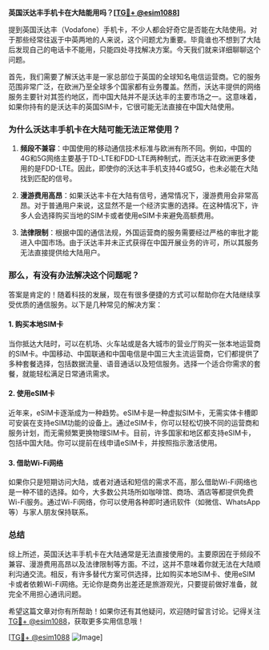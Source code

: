 **英国沃达丰手机卡在大陆能用吗？[[TG💪+ @esim1088](https://t.me/s/esim1088)]**

提到英国沃达丰（Vodafone）手机卡，不少人都会好奇它是否能在大陆使用。对于那些经常往返于中英两地的人来说，这个问题尤为重要。毕竟谁也不想到了大陆后发现自己的电话卡不能用，只能四处寻找解决方案。今天我们就来详细聊聊这个问题。

首先，我们需要了解沃达丰是一家总部位于英国的全球知名电信运营商。它的服务范围非常广泛，在欧洲乃至全球多个国家都有业务覆盖。然而，沃达丰提供的网络服务主要针对其签约地区，而中国大陆并不是沃达丰的主要市场之一。这意味着，如果你持有的是沃达丰的英国SIM卡，它很可能无法直接在中国大陆使用。

### 为什么沃达丰手机卡在大陆可能无法正常使用？

1. **频段不兼容**：中国使用的移动通信技术标准与欧洲有所不同。例如，中国的4G和5G网络主要基于TD-LTE和FDD-LTE两种制式，而沃达丰在欧洲更多使用的是FDD-LTE。因此，即使你的沃达丰手机支持4G或5G，也未必能在大陆找到匹配的信号。

2. **漫游费用高昂**：如果沃达丰卡在大陆有信号，通常情况下，漫游费用会非常高昂。对于普通用户来说，这显然不是一个经济实惠的选择。在这种情况下，许多人会选择购买当地的SIM卡或者使用eSIM卡来避免高额费用。

3. **法律限制**：根据中国的通信法规，外国运营商的服务需要经过严格的审批才能进入中国市场。由于沃达丰并未正式获得在中国开展业务的许可，所以其服务无法直接提供给大陆用户。

### 那么，有没有办法解决这个问题呢？

答案是肯定的！随着科技的发展，现在有很多便捷的方式可以帮助你在大陆继续享受优质的通信服务。以下是几种常见的解决方案：

#### 1. 购买本地SIM卡

当你抵达大陆时，可以在机场、火车站或是各大城市的营业厅购买一张本地运营商的SIM卡。中国移动、中国联通和中国电信是中国三大主流运营商，它们都提供了多种套餐选择，包括数据流量、语音通话以及短信服务。选择一个适合你需求的套餐，就能轻松满足日常通讯需求。

#### 2. 使用eSIM卡

近年来，eSIM卡逐渐成为一种趋势。eSIM卡是一种虚拟SIM卡，无需实体卡槽即可安装在支持eSIM功能的设备上。通过eSIM卡，你可以轻松切换不同的运营商和服务计划，而无需频繁更换物理SIM卡。目前，许多国家和地区都支持eSIM卡，包括中国大陆。你可以提前在线申请eSIM卡，并按照指示激活使用。

#### 3. 借助Wi-Fi网络

如果你只是短期访问大陆，或者对通话和短信的需求不高，那么借助Wi-Fi网络也是一种不错的选择。如今，大多数公共场所如咖啡馆、商场、酒店等都提供免费Wi-Fi服务。通过Wi-Fi网络，你可以使用各种即时通讯软件（如微信、WhatsApp等）与家人朋友保持联系。

### 总结

综上所述，英国沃达丰手机卡在大陆通常是无法直接使用的。主要原因在于频段不兼容、漫游费用高昂以及法律限制等方面。不过，这并不意味着你就无法在大陆顺利沟通交流。相反，有许多替代方案可供选择，比如购买本地SIM卡、使用eSIM卡或者依赖Wi-Fi网络。无论你是商务出差还是旅游观光，只要提前做好准备，就完全不用担心通讯问题。

希望这篇文章对你有所帮助！如果你还有其他疑问，欢迎随时留言讨论。记得关注[TG💪+ @esim1088](https://t.me/s/esim1088)，获取更多实用信息哦！

[[TG💪+ @esim1088](https://t.me/s/esim1088) ![Image](https://i.postimg.cc/4NQfJmqS/Snipaste-2025-05-13-00-14-12.png)]